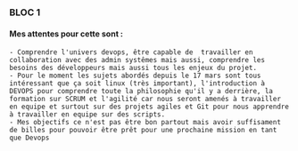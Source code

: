 ### BLOC 1

#### Mes attentes pour cette sont :
    - Comprendre l'univers devops, être capable de  travailler en collaboration avec des admin systêmes mais aussi, comprendre les besoins des développeurs mais aussi tous les enjeux du projet.
    - Pour le moment les sujets abordés depuis le 17 mars sont tous intéressant que ça soit linux (très important), l'introduction à DEVOPS pour comprendre toute la philosophie qu'il y a derrière, la formation sur SCRUM et l'agilité car nous seront amenés à travailler en equipe et surtout sur des projets agiles et Git pour nous apprendre à travailler en equipe sur des scripts.
    - Mes objectifs ce n'est pas être bon partout mais avoir suffisament de billes pour pouvoir être prêt pour une prochaine mission en tant que Devops
